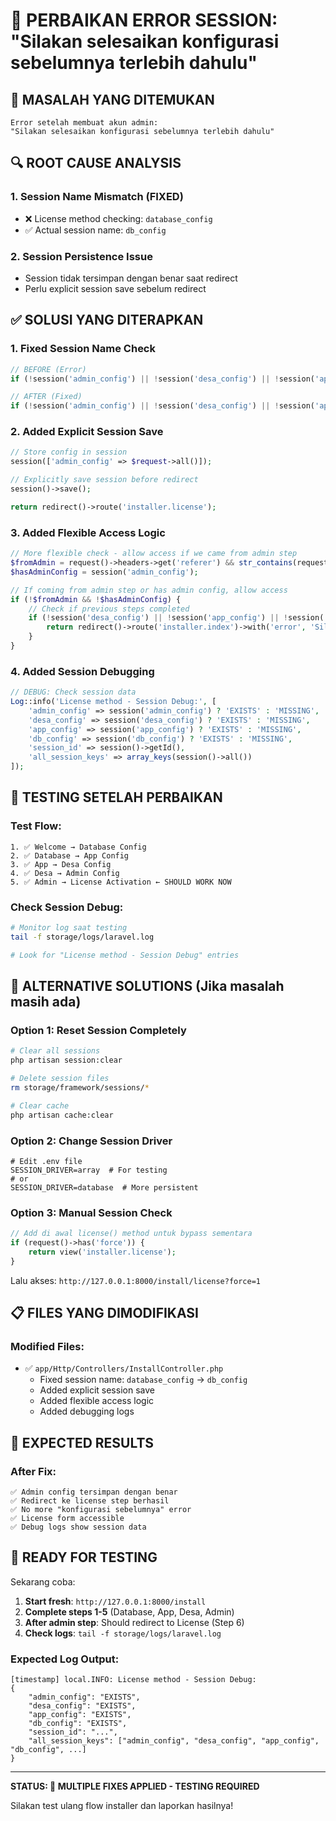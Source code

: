 # 🔧 PERBAIKAN ERROR SESSION: "Silakan selesaikan konfigurasi sebelumnya terlebih dahulu"

## 🚨 MASALAH YANG DITEMUKAN
```
Error setelah membuat akun admin:
"Silakan selesaikan konfigurasi sebelumnya terlebih dahulu"
```

## 🔍 ROOT CAUSE ANALYSIS

### 1. **Session Name Mismatch (FIXED)**
- ❌ License method checking: `database_config`
- ✅ Actual session name: `db_config`

### 2. **Session Persistence Issue**
- Session tidak tersimpan dengan benar saat redirect
- Perlu explicit session save sebelum redirect

## ✅ SOLUSI YANG DITERAPKAN

### 1. **Fixed Session Name Check**
```php
// BEFORE (Error)
if (!session('admin_config') || !session('desa_config') || !session('app_config') || !session('database_config'))

// AFTER (Fixed)  
if (!session('admin_config') || !session('desa_config') || !session('app_config') || !session('db_config'))
```

### 2. **Added Explicit Session Save**
```php
// Store config in session
session(['admin_config' => $request->all()]);

// Explicitly save session before redirect
session()->save();

return redirect()->route('installer.license');
```

### 3. **Added Flexible Access Logic**
```php
// More flexible check - allow access if we came from admin step
$fromAdmin = request()->headers->get('referer') && str_contains(request()->headers->get('referer'), '/admin');
$hasAdminConfig = session('admin_config');

// If coming from admin step or has admin config, allow access
if (!$fromAdmin && !$hasAdminConfig) {
    // Check if previous steps completed
    if (!session('desa_config') || !session('app_config') || !session('db_config')) {
        return redirect()->route('installer.index')->with('error', 'Silakan selesaikan konfigurasi sebelumnya terlebih dahulu.');
    }
}
```

### 4. **Added Session Debugging**
```php
// DEBUG: Check session data
Log::info('License method - Session Debug:', [
    'admin_config' => session('admin_config') ? 'EXISTS' : 'MISSING',
    'desa_config' => session('desa_config') ? 'EXISTS' : 'MISSING', 
    'app_config' => session('app_config') ? 'EXISTS' : 'MISSING',
    'db_config' => session('db_config') ? 'EXISTS' : 'MISSING',
    'session_id' => session()->getId(),
    'all_session_keys' => array_keys(session()->all())
]);
```

## 🧪 TESTING SETELAH PERBAIKAN

### Test Flow:
```
1. ✅ Welcome → Database Config
2. ✅ Database → App Config  
3. ✅ App → Desa Config
4. ✅ Desa → Admin Config
5. ✅ Admin → License Activation ← SHOULD WORK NOW
```

### Check Session Debug:
```bash
# Monitor log saat testing
tail -f storage/logs/laravel.log

# Look for "License method - Session Debug" entries
```

## 🚨 ALTERNATIVE SOLUTIONS (Jika masalah masih ada)

### Option 1: Reset Session Completely
```bash
# Clear all sessions
php artisan session:clear

# Delete session files
rm storage/framework/sessions/*

# Clear cache
php artisan cache:clear
```

### Option 2: Change Session Driver
```env
# Edit .env file
SESSION_DRIVER=array  # For testing
# or
SESSION_DRIVER=database  # More persistent
```

### Option 3: Manual Session Check
```php
// Add di awal license() method untuk bypass sementara
if (request()->has('force')) {
    return view('installer.license');
}
```

Lalu akses: `http://127.0.0.1:8000/install/license?force=1`

## 📋 FILES YANG DIMODIFIKASI

### Modified Files:
- ✅ `app/Http/Controllers/InstallController.php`
  - Fixed session name: `database_config` → `db_config`
  - Added explicit session save
  - Added flexible access logic
  - Added debugging logs

## 🎯 EXPECTED RESULTS

### After Fix:
```
✅ Admin config tersimpan dengan benar
✅ Redirect ke license step berhasil
✅ No more "konfigurasi sebelumnya" error
✅ License form accessible
✅ Debug logs show session data
```

## 🚀 READY FOR TESTING

Sekarang coba:

1. **Start fresh**: `http://127.0.0.1:8000/install`
2. **Complete steps 1-5** (Database, App, Desa, Admin)
3. **After admin step**: Should redirect to License (Step 6)
4. **Check logs**: `tail -f storage/logs/laravel.log`

### Expected Log Output:
```
[timestamp] local.INFO: License method - Session Debug: 
{
    "admin_config": "EXISTS",
    "desa_config": "EXISTS", 
    "app_config": "EXISTS",
    "db_config": "EXISTS",
    "session_id": "...",
    "all_session_keys": ["admin_config", "desa_config", "app_config", "db_config", ...]
}
```

---

**STATUS: 🔧 MULTIPLE FIXES APPLIED - TESTING REQUIRED**

Silakan test ulang flow installer dan laporkan hasilnya!